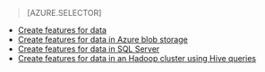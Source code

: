 > [AZURE.SELECTOR]
- [Create features for data](../articles/machine-learning-data-science-create-features.md)
- [Create features for data in Azure blob storage](../articles/machine-learning-data-science-create-features-blob.md)
- [Create features for data in SQL Server](../articles/machine-learning/machine-learning-data-science-create-features-sql-server.md)
- [Create features for data in an Hadoop cluster using Hive queries](../articles/machine-learning/machine-learning-data-science-create-features-hive.md)

<!---HONumber=Oct15_HO4-->